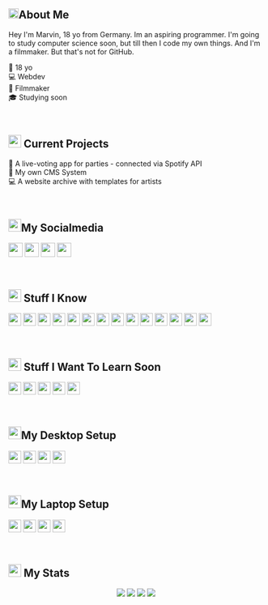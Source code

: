 <!-- @format -->

<h2><img src="https://media.giphy.com/media/lq3imhZ7qSz8xAFBv4/giphy.gif" height="20">About Me</h2>

<p>
  Hey I'm Marvin, 18 yo from Germany. Im an aspiring programmer. I'm going to study computer science soon, but till then I code my own things. And I'm a filmmaker. But that's not for GitHub.
</p>

<ul style="padding: 0;">
🎂 18 yo<br>
💻 Webdev<br>
🎥 Filmmaker<br>
🎓 Studying soon<br>
</ul>

<br>

<h2><img src="https://media.giphy.com/media/XBiIXQOKTLoxlTDfIs/giphy.gif" height="25"> Current Projects</h2>
<ul style="padding: 0;">
🎵 A live-voting app for parties - connected via Spotify API<br>
📄 My own CMS System<br>
💻 A website archive with templates for artists
</ul>
<br>

<h2><img src="https://media.giphy.com/media/KcVjOpaQfE6bhicWqP/giphy.gif" height="25">My Socialmedia</h2>
<p>
  <a href="mailto:marvinskanal.yt@gmail.com" target="_blank"><img height="28" src = "https://img.shields.io/badge/gmail-c14438?&style=for-the-badge&logo=gmail&logoColor=white"></a>
  <a href="https://instagram.com/dermrvn" target="_blank"><img height="28" src = "https://img.shields.io/badge/-Instagram-e95950?style=for-the-badge&logo=Instagram&logoColor=white"></a>
  <a href="https://twitter.com/dermrvn" target="_blank"><img height="28" src = "https://img.shields.io/badge/-Twitter-1DA1F2?style=for-the-badge&logo=twitter&logoColor=white"></a>
  <a href="https://youtube.com/dermrvn" target="_blank"><img height="28" src = "https://img.shields.io/badge/-youtube-FF0000?style=for-the-badge&logo=youtube&logoColor=white"></a>
</p>

<br>

<h2><img src="https://media.giphy.com/media/VdoIFLsMIlwzfKD520/giphy.gif" height="25"> Stuff I Know</h2>

<p>
<img src="https://img.shields.io/badge/-HTML5-E34F26?style=flat-square&logo=html5&logoColor=white" height="25"> 
<img src="https://img.shields.io/badge/-CSS3-1572B6?style=flat-square&logo=css3" height="25"> 
<img src="https://img.shields.io/badge/-JS-F7DF1E?style=flat-square&logo=JavaScript&logoColor=black" height="25"> 
<img src="https://img.shields.io/badge/-PHP-777BB4?style=flat-square&logo=PHP&logoColor=white" height="25"> 
<img src="https://img.shields.io/badge/-SQL-4479A1?style=flat-square&logo=MySQL&logoColor=white" height="25"> 
<img src="https://img.shields.io/badge/-Python-3776AB?style=flat-square&logo=Python&logoColor=white" height="25"> 
<img src="https://img.shields.io/badge/-GitHub-181717?style=flat-square&logo=github" height="25"> 
<img src="https://img.shields.io/badge/-Git-F05032?style=flat-square&logo=git&logoColor=white" height="25"> 
<img src="https://img.shields.io/badge/-VS Code-007ACC?style=flat-square&logo=visual-studio-code&logoColor=white" height="25"> 
<img src="https://img.shields.io/badge/-Photoshop-31A8FF?style=flat-square&logo=adobe-photoshop&logoColor=white" height="25">
<img src="https://img.shields.io/badge/-Premiere-9999FF?style=flat-square&logo=adobe-premiere-pro&logoColor=white" height="25">
<img src="https://img.shields.io/badge/-Lightroom-31A8FF?style=flat-square&logo=adobe-lightroom&logoColor=white" height="25">
<img src="https://img.shields.io/badge/-XD-FF61F6?style=flat-square&logo=adobe-xd&logoColor=white" height="25">
<img src="https://img.shields.io/badge/-Windows-0078D6?style=flat-square&logo=windows&logoColor=white" height="25">
</p>

<br>

<h2><img src="https://media.giphy.com/media/YRDstN3RevBJBbqZIl/giphy.gif" height="25"> Stuff I Want To Learn Soon</h2>

<p>
<img src="https://img.shields.io/badge/-Arduino-00979D?style=flat-square&logo=arduino&logoColor=white" height="25"> 
<img src="https://img.shields.io/badge/-Linux-FCC624?style=flat-square&logo=linux&logoColor=black" height="25"> 
<img src="https://img.shields.io/badge/-React-61DAFB?style=flat-square&logo=react&logoColor=black" height="25"> 
<img src="https://img.shields.io/badge/-Java-007396?style=flat-square&logo=java&logoColor=white" height="25"> 
<img src="https://img.shields.io/badge/-After Effects-9999FF?style=flat-square&logo=adobe-after-effects&logoColor=white" height="25"> 
</p>

<br>

<h2><img src="https://media.giphy.com/media/WFZvB7VIXBgiz3oDXE/giphy.gif" height="25">My Desktop Setup</h2>

<p>
<img src="https://img.shields.io/badge/-Intel i7-0071C5?style=flat-square&logo=intel&logoColor=white" height="25"> 
<img src="https://img.shields.io/badge/-Radeon RX480-ED1C24?style=flat-square&logo=amd&logoColor=white" height="25"> 
<img src="https://img.shields.io/badge/-Windows 10-0078D6?style=flat-square&logo=windows&logoColor=white" height="25">
<img src="https://img.shields.io/badge/-VS Code-007ACC?style=flat-square&logo=visual-studio-code&logoColor=white" height="25"> 
</p>


<br>

<h2><img src="https://media.giphy.com/media/WFZvB7VIXBgiz3oDXE/giphy.gif" height="25">My Laptop Setup</h2>

<p>
<img src="https://img.shields.io/badge/-Ideapad Flex 5-ED1C24?style=flat-square&logo=lenovo&logoColor=white" height="25"> 
<img src="https://img.shields.io/badge/-Intel i5-0071C5?style=flat-square&logo=intel&logoColor=white" height="25"> 
<img src="https://img.shields.io/badge/-Windows 10-0078D6?style=flat-square&logo=windows&logoColor=white" height="25">
<img src="https://img.shields.io/badge/-VS Code-007ACC?style=flat-square&logo=visual-studio-code&logoColor=white" height="25"> 
</p>

<br>


<h2><img src="https://media.giphy.com/media/cj87CxfRtrUifF3Ryk/giphy.gif" height="25"> My Stats</h2>

<p align = "center">
  <img src = "https://github-readme-stats.vercel.app/api?username=dermrvn-code&theme=highcontrast&show_icons=true&include_all_commits=true&count_private=true&hide=issues&line_height=32">
  <img src = "https://github-readme-streak-stats.herokuapp.com/?user=dermrvn&theme=highcontrast&line_height=32">
  <img src = "https://github-readme-stats.vercel.app/api/top-langs/?username=dermrvn-code&theme=highcontrast&show_icons=trueline_height=32">
  <img src = "https://github-readme-stats.vercel.app/api/wakatime?username=dermrvn&theme=highcontrast&line_height=32">
</p>
